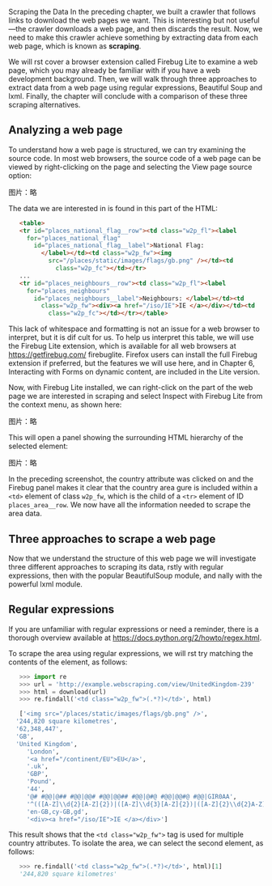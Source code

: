  Scraping the Data
In the preceding chapter, we built a crawler that follows links to download the web pages we want. This is interesting but not useful—the crawler downloads a web page, and then discards the result. Now, we need to make this crawler achieve something by extracting data from each web page, which is known as **scraping**.  

We will  rst cover a browser extension called Firebug Lite to examine a web page, which you may already be familiar with if you have a web development background. Then, we will walk through three approaches to extract data from a web page using regular expressions, Beautiful Soup and lxml. Finally, the chapter will conclude with a comparison of these three scraping alternatives.  

## Analyzing a web page
To understand how a web page is structured, we can try examining the source code. In most web browsers, the source code of a web page can be viewed by right-clicking on the page and selecting the View page source option:  

图片：略  

The data we are interested in is found in this part of the HTML:  

```html
   <table>
   <tr id="places_national_flag__row"><td class="w2p_fl"><label
     for="places_national_flag"
       id="places_national_flag__label">National Flag:
         </label></td><td class="w2p_fw"><img
           src="/places/static/images/flags/gb.png" /></td><td
             class="w2p_fc"></td></tr>
   ...
   <tr id="places_neighbours__row"><td class="w2p_fl"><label
     for="places_neighbours"
       id="places_neighbours__label">Neighbours: </label></td><td
         class="w2p_fw"><div><a href="/iso/IE">IE </a></div></td><td
           class="w2p_fc"></td></tr></table>
```

This lack of whitespace and formatting is not an issue for a web browser to interpret, but it is dif cult for us. To help us interpret this table, we will use the Firebug Lite extension, which is available for all web browsers at https://getfirebug.com/ firebuglite. Firefox users can install the full Firebug extension if preferred, but the features we will use here, and in Chapter 6, Interacting with Forms on dynamic content, are included in the Lite version.  

Now, with Firebug Lite installed, we can right-click on the part of the web page we are interested in scraping and select Inspect with Firebug Lite from the context menu, as shown here:  

图片：略   


This will open a panel showing the surrounding HTML hierarchy of the selected element:  

图片：略  


In the preceding screenshot, the country attribute was clicked on and the Firebug panel makes it clear that the country area  gure is included within a `<td>` element of class `w2p_fw`, which is the child of a `<tr>` element of ID `places_area__row`. We now have all the information needed to scrape the area data.  

## Three approaches to scrape a web page
Now that we understand the structure of this web page we will investigate three different approaches to scraping its data,  rstly with regular expressions, then with the popular BeautifulSoup module, and  nally with the powerful lxml module.  

## Regular expressions
If you are unfamiliar with regular expressions or need a reminder, there is a thorough overview available at https://docs.python.org/2/howto/regex.html.  

To scrape the area using regular expressions, we will  rst try matching the contents of the <td> element, as follows:  

```python
   >>> import re
   >>> url = 'http://example.webscraping.com/view/UnitedKingdom-239'
   >>> html = download(url)
   >>> re.findall('<td class="w2p_fw">(.*?)</td>', html)

   ['<img src="/places/static/images/flags/gb.png" />',
  '244,820 square kilometres',
  '62,348,447',
  'GB',
  'United Kingdom',
     'London',
     '<a href="/continent/EU">EU</a>',
     '.uk',
     'GBP',
     'Pound',
     '44',
     '@# #@@|@## #@@|@@# #@@|@@## #@@|@#@ #@@|@@#@ #@@|GIR0AA',
     '^(([A-Z]\\d{2}[A-Z]{2})|([A-Z]\\d{3}[A-Z]{2})|([A-Z]{2}\\d{2}A-Z]{2})|([A-Z]{2}\\d{3}[A-Z]{2})|([A-Z]\\d[A-Z]\\d[A-Z]{2})([A-Z]{2}\\d[A-Z]\\d[A-Z]{2})|(GIR0AA))$',
     'en-GB,cy-GB,gd',
     '<div><a href="/iso/IE">IE </a></div>']
```

This result shows that the `<td class="w2p_fw">` tag is used for multiple country attributes. To isolate the area, we can select the second element, as follows:  

```python
   >>> re.findall('<td class="w2p_fw">(.*?)</td>', html)[1]
   '244,820 square kilometres'

```


